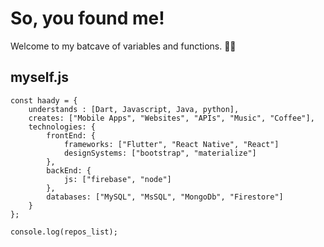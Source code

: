 # So, you found me! #

Welcome to my batcave of variables and functions. 👨‍💻

## myself.js ##

```
const haady = {
    understands : [Dart, Javascript, Java, python],
    creates: ["Mobile Apps", "Websites", "APIs", "Music", "Coffee"],
    technologies: {
        frontEnd: {
            frameworks: ["Flutter", "React Native", "React"]
            designSystems: ["bootstrap", "materialize"]
        },
        backEnd: {
            js: ["firebase", "node"]
        },  
        databases: ["MySQL", "MsSQL", "MongoDb", "Firestore"]
    }
};

console.log(repos_list);
```
